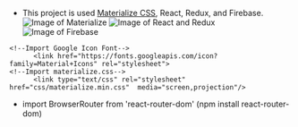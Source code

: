 - This project is used [Materialize CSS](https://materializecss.com/getting-started.html), React, Redux, and Firebase.
![Image of Materialize](https://camo.githubusercontent.com/226e0b50bb6083d78ceffd4d03be2ad4d49757b7/68747470733a2f2f6a6f6e617468616e6b61626c616e2e6769746875622e696f2f696d616765732f6d6174657269616c697a652e706e67)
![Image of React and Redux](https://veryaustinwriting.s3.amazonaws.com/2017/Apr/React___Redux-1491929487363.png)
![Image of Firebase](https://firebase.google.com/downloads/brand-guidelines/PNG/logo-standard.png)
```
<!--Import Google Icon Font-->
      <link href="https://fonts.googleapis.com/icon?family=Material+Icons" rel="stylesheet">
<!--Import materialize.css-->
      <link type="text/css" rel="stylesheet" href="css/materialize.min.css"  media="screen,projection"/>
```
- import BrowserRouter from 'react-router-dom' (npm install react-router-dom)